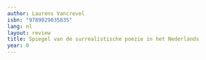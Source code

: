```yaml
---
author: Laurens Vancrevel
isbn: "9789029035835"
lang: nl
layout: review
title: Spiegel van de surrealistische poezie in het Nederlands
year: 0
---
```

